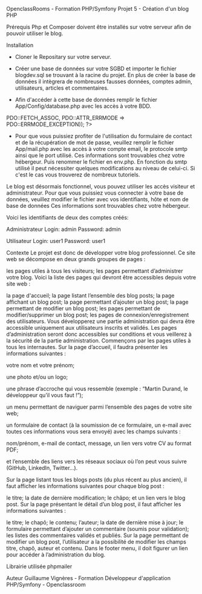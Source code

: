 OpenclassRooms - Formation PHP/Symfony
Projet 5 - Création d'un blog PHP

Prérequis
Php et Composer doivent être installés sur votre serveur afin de pouvoir utiliser le blog.

Installation
- Cloner le Repositary sur votre serveur.

- Créer une base de données sur votre SGBD et importer le fichier blogdev.sql se trouvant à la racine du projet. En plus de créer la base de données il intègrera de nombreuses fausses données, comptes admin, utilisateurs, articles et commentaires. 

- Afin d'accéder à cette base de données remplir le fichier App/Config/database.php avec les accès à votre BDD.

<?php

define('DB_DSN', 'mysql:host=localhost;dbname='name of your database' (ne pas laisser les '');charset=UTF8');

define('DB_USER', 'your username');

define('DB_PASS', 'your database password');

define('DB_OPTIONS', array(PDO::ATTR_DEFAULT_FETCH_MODE => PDO::FETCH_ASSOC, PDO::ATTR_ERRMODE => PDO::ERRMODE_EXCEPTION));

?>

- Pour que vous puissiez profiter de l'utilisation du formulaire de contact et de la récupération de mot de passe, veuillez remplir le fichier App/mail.php avec les accès à votre compte email, le protocole smtp ainsi que le port utilisé. Ces informations sont trouvables chez votre hébergeur. Puis renommer le fichier en env.php. En fonction du smtp utilisé il peut nécessiter quelques modifications au niveau de celui-ci. Si c'est le cas vous trouverez de nombreux tutoriels.

<?php
    define('email', 'your adress');
    define('passwordEmail', 'mail password');
    define('smtp','your smtp');
    define('port', 'the smtp port');
?>

Le blog est désormais fonctionnel, vous pouvez utiliser les accès visiteur et administrateur.
Pour que vous puissiez vous connecter à votre base de données, veuillez modifier le fichier avec vos identifiants, hôte et nom de base de données Ces informations sont trouvables chez votre hébergeur.

Voici les identifiants de deux des comptes créés:

Administrateur
Login: admin
Password: admin

Utilisateur
Login: user1
Password: user1

Contexte
Le projet est donc de développer votre blog professionnel. Ce site web se décompose en deux grands groupes de pages :

les pages utiles à tous les visiteurs;
les pages permettant d’administrer votre blog.
Voici la liste des pages qui devront être accessibles depuis votre site web :

la page d'accueil;
la page listant l’ensemble des blog posts;
la page affichant un blog post;
la page permettant d’ajouter un blog post;
la page permettant de modifier un blog post;
les pages permettant de modifier/supprimer un blog post;
les pages de connexion/enregistrement des utilisateurs.
Vous développerez une partie administration qui devra être accessible uniquement aux utilisateurs inscrits et validés. Les pages d’administration seront donc accessibles sur conditions et vous veillerez à la sécurité de la partie administration. Commençons par les pages utiles à tous les internautes. Sur la page d’accueil, il faudra présenter les informations suivantes :

votre nom et votre prénom;

une photo et/ou un logo;

une phrase d’accroche qui vous ressemble (exemple : “Martin Durand, le développeur qu’il vous faut !”);

un menu permettant de naviguer parmi l’ensemble des pages de votre site web;

un formulaire de contact (à la soumission de ce formulaire, un e-mail avec toutes ces informations vous sera envoyé) avec les champs suivants :

nom/prénom,
e-mail de contact,
message,
un lien vers votre CV au format PDF;

et l’ensemble des liens vers les réseaux sociaux où l’on peut vous suivre (GitHub, LinkedIn, Twitter…).

Sur la page listant tous les blogs posts (du plus récent au plus ancien), il faut afficher les informations suivantes pour chaque blog post :

le titre;
la date de dernière modification;
le châpo;
et un lien vers le blog post.
Sur la page présentant le détail d’un blog post, il faut afficher les informations suivantes :

le titre;
le chapô;
le contenu;
l’auteur;
la date de dernière mise à jour;
le formulaire permettant d’ajouter un commentaire (soumis pour validation);
les listes des commentaires validés et publiés.
Sur la page permettant de modifier un blog post, l’utilisateur a la possibilité de modifier les champs titre, chapô, auteur et contenu. Dans le footer menu, il doit figurer un lien pour accéder à l’administration du blog.

Librairie utilisée
phpmailer

Auteur
Guillaume Vignères - Formation Développeur d'application PHP/Symfony - Openclassroom